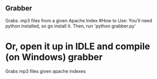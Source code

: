 ## Grabber

Grabs .mp3 files from a given Apache Index
#How to Use:
You'll need python installed, so go install it.
Then, run 'python grabber.py'

Or, open it up in IDLE and compile (on Windows)
grabber
=======

Grabs mp3 files given apache indexes
